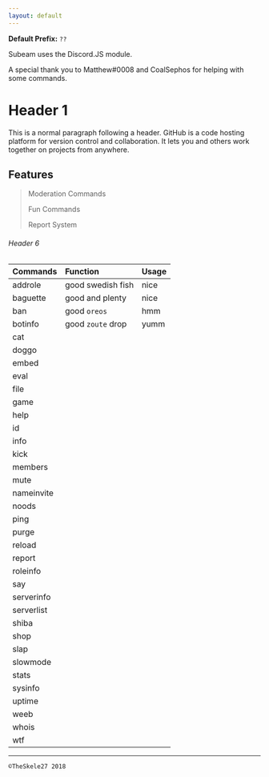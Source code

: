 ```yaml
---
layout: default
---
```


**Default Prefix:** ```??```


Subeam uses the Discord.JS module.

A special thank you to Matthew#0008 and CoalSephos for helping with some commands.
# Header 1

This is a normal paragraph following a header. GitHub is a code hosting platform for version control and collaboration. It lets you and others work together on projects from anywhere.

## Features

> Moderation Commands
>
> Fun Commands
>
> Report System

###### Header 6

| Commands     | Function          | Usage |
|:-------------|:------------------|:------|
| addrole      | good swedish fish | nice  |
| baguette     | good and plenty   | nice  |
| ban          | good `oreos`      | hmm   |
| botinfo      | good `zoute` drop | yumm  |
| cat          |      
| doggo        |
| embed|
| eval|
| file|
| game|
| help|
| id|
| info|
| kick|
| members|
| mute|
| nameinvite|
| noods|
| ping|
| purge|
| reload|
| report|
| roleinfo|
| say|
| serverinfo|
| serverlist|
| shiba|
| shop|
| slap|
| slowmode|
| stats|
| sysinfo|
| uptime |
| weeb|
| whois|
| wtf|


* * *

```
©TheSkele27 2018
```
